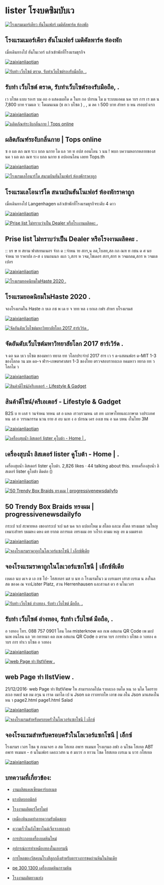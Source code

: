# lister โรงบดซิมบับเว
<a href="https://mnn.zoosnet.net/LR/Chatpre.aspx?id=MNN94995150&p=https://topgrinding.com/" target="_blank">![โรงแรมเมอร์เคียว ฮันโนเฟอร์ เมดิคัลพาร์ค ห้องพัก ](https://github.com/technlg/images/blob/main/21.jpg)</a>
## โรงแรมเมอร์เคียว ฮันโนเฟอร์ เมดิคัลพาร์ค ห้องพัก 
เมื่อเดินทางไป ฮันโนเวอร์ แล้วเข้าพักที่โรงแรมธุรกิจ 
<a href="https://mnn.zoosnet.net/LR/Chatpre.aspx?id=MNN94995150&p=https://topgrinding.com/" target="_blank"><img src="https://github.com/technlg/images/raw/main/chat11.jpg" alt="zaixianliaotian"/></a><a href="//whatsapp.shibangsoft.com/WhatsApp.php" ><img src="https://github.com/technlg/images/raw/main/chat11.png" alt=""></a>
<a href="https://mnn.zoosnet.net/LR/Chatpre.aspx?id=MNN94995150&p=https://topgrinding.com/" target="_blank">![รับทำ เว็บไซต์ ตราด, รับทำเว็บไซต์รองรับมือถือ, .](https://github.com/technlg/images/blob/main/56.jpg)</a>
## รับทำ เว็บไซต์ ตราด, รับทำเว็บไซต์รองรับมือถือ, .
เว บไซต แบบ รองร บม อถ อ แสดงผลได ด ในท กอ ปกรณ ไม ม ระบบแอดม นค าบร การ เร มต น 7,800 บาท รวมแล ว: โดเมนเนม (ช อเว บไซต ) , ,  ม ลค า 500 บาท สำหร บ หน งรอบป แรก
<a href="https://mnn.zoosnet.net/LR/Chatpre.aspx?id=MNN94995150&p=https://topgrinding.com/" target="_blank"><img src="https://github.com/technlg/images/raw/main/chat11.jpg" alt="zaixianliaotian"/></a><a href="//whatsapp.shibangsoft.com/WhatsApp.php" ><img src="https://github.com/technlg/images/raw/main/chat11.png" alt=""></a>
<a href="https://mnn.zoosnet.net/LR/Chatpre.aspx?id=MNN94995150&p=https://topgrinding.com/" target="_blank">![ผลิตภัณฑ์ระงับกลิ่นกาย | Tops online](https://github.com/technlg/images/blob/main/47.jpg)</a>
## ผลิตภัณฑ์ระงับกลิ่นกาย | Tops online
ซ อ ผล ตภ ณฑ ระง บกล นกาย ได แล วท ท อปส ออนไลน ว นน ! พบก บความหลากหลายของส นค า ผล ตภ ณฑ ระง บกล นกาย ช อปออนไลน เลยท Tops.th
<a href="https://mnn.zoosnet.net/LR/Chatpre.aspx?id=MNN94995150&p=https://topgrinding.com/" target="_blank"><img src="https://github.com/technlg/images/raw/main/chat11.jpg" alt="zaixianliaotian"/></a><a href="//whatsapp.shibangsoft.com/WhatsApp.php" ><img src="https://github.com/technlg/images/raw/main/chat11.png" alt=""></a>
<a href="https://mnn.zoosnet.net/LR/Chatpre.aspx?id=MNN94995150&p=https://topgrinding.com/" target="_blank">![โรงแรมเลโอนาร์โด สนามบินฮันโนเฟอร์ ห้องพักราคาถูก ](https://github.com/technlg/images/blob/main/30.jpg)</a>
## โรงแรมเลโอนาร์โด สนามบินฮันโนเฟอร์ ห้องพักราคาถูก 
เมื่อเดินทางไป Langenhagen แล้วเข้าพักที่โรงแรมธุรกิจระดับ 4 ดาว 
<a href="https://mnn.zoosnet.net/LR/Chatpre.aspx?id=MNN94995150&p=https://topgrinding.com/" target="_blank"><img src="https://github.com/technlg/images/raw/main/chat11.jpg" alt="zaixianliaotian"/></a><a href="//whatsapp.shibangsoft.com/WhatsApp.php" ><img src="https://github.com/technlg/images/raw/main/chat11.png" alt=""></a>
<a href="https://mnn.zoosnet.net/LR/Chatpre.aspx?id=MNN94995150&p=https://topgrinding.com/" target="_blank">![Prise list ไม่ทราบว่าเป็น Dealer หรือโรงงานผลิตคะ .](https://github.com/technlg/images/blob/main/62.jpg)</a>
## Prise list ไม่ทราบว่าเป็น Dealer หรือโรงงานผลิตคะ .
:: บร ษ ท สยาม ฟาสเทนเนอร จำก ด ::จำหน าย สกร,น อต,โบลท,สล กภ ณฑ ท กชน ด ศ นย จำหน าย ราคาปล ก-ส ง บนถนนก งแก ว,สกร ห วจม,โชเดอร สกร,สกร ห วจมกลม,สกร ห วจมเตเปอร 
<a href="https://mnn.zoosnet.net/LR/Chatpre.aspx?id=MNN94995150&p=https://topgrinding.com/" target="_blank"><img src="https://github.com/technlg/images/raw/main/chat11.jpg" alt="zaixianliaotian"/></a><a href="//whatsapp.shibangsoft.com/WhatsApp.php" ><img src="https://github.com/technlg/images/raw/main/chat11.png" alt=""></a>
<a href="https://mnn.zoosnet.net/LR/Chatpre.aspx?id=MNN94995150&p=https://topgrinding.com/" target="_blank">![โรงแรมยอดนิยมในHaste 2020 .](https://github.com/technlg/images/blob/main/44.jpg)</a>
## โรงแรมยอดนิยมในHaste 2020 .
จองโรงแรมใน Haste ก บเอ กซ พ เด ย จ ายท หล ง ยกเล กฟร สำหร บโรงแรมส 
<a href="https://mnn.zoosnet.net/LR/Chatpre.aspx?id=MNN94995150&p=https://topgrinding.com/" target="_blank"><img src="https://github.com/technlg/images/raw/main/chat11.jpg" alt="zaixianliaotian"/></a><a href="//whatsapp.shibangsoft.com/WhatsApp.php" ><img src="https://github.com/technlg/images/raw/main/chat11.png" alt=""></a>
<a href="https://mnn.zoosnet.net/LR/Chatpre.aspx?id=MNN94995150&p=https://topgrinding.com/" target="_blank">![จัดอันดับเว็บไซต์มหาวิทยาลัยโลก 2017 ฮาร์เวิร์ด .](https://github.com/technlg/images/blob/main/33.jpg)</a>
## จัดอันดับเว็บไซต์มหาวิทยาลัยโลก 2017 ฮาร์เวิร์ด .
จ ดอ นด บเว บไซต ของมหาว ทยาล ยท วโลกประจำป 2017 ฮาร เว ร ด-แสตนฟอร ด-MIT 1-3 ของโลกด าน มห ดล-จ ฬาฯ-เกษตรศาสตร 1-3 ของไทย ตรวจสอบรายละเอ ยดมหาว ทยาล ยท วโลกไม ว 
<a href="https://mnn.zoosnet.net/LR/Chatpre.aspx?id=MNN94995150&p=https://topgrinding.com/" target="_blank"><img src="https://github.com/technlg/images/raw/main/chat11.jpg" alt="zaixianliaotian"/></a><a href="//whatsapp.shibangsoft.com/WhatsApp.php" ><img src="https://github.com/technlg/images/raw/main/chat11.png" alt=""></a>
<a href="https://mnn.zoosnet.net/LR/Chatpre.aspx?id=MNN94995150&p=https://topgrinding.com/" target="_blank">![สินค้าดีไซน์/ครีเอเตอร์ - Lifestyle & Gadget](https://github.com/technlg/images/blob/main/41.jpg)</a>
## สินค้าดีไซน์/ครีเอเตอร์ - Lifestyle & Gadget
B2S บ ท เอส ร านจำหน ายหน งส อ แหล งรวบรวมหน งส อท งภาษาไทยและภาษาต างประเทศ หน งส อ วรรณกรรม นวน ยาย ส อบ นเท ง อ ปกรณ เคร องเข ยน อ นด บหน งในไทย 3M 
<a href="https://mnn.zoosnet.net/LR/Chatpre.aspx?id=MNN94995150&p=https://topgrinding.com/" target="_blank"><img src="https://github.com/technlg/images/raw/main/chat11.jpg" alt="zaixianliaotian"/></a><a href="//whatsapp.shibangsoft.com/WhatsApp.php" ><img src="https://github.com/technlg/images/raw/main/chat11.png" alt=""></a>
<a href="https://mnn.zoosnet.net/LR/Chatpre.aspx?id=MNN94995150&p=https://topgrinding.com/" target="_blank">![เครื่องสุบนํ้า ลิสเตอร์ lister คูโบต้า - Home | .](https://github.com/technlg/images/blob/main/64.jpg)</a>
## เครื่องสุบนํ้า ลิสเตอร์ lister คูโบต้า - Home | .
เครื่องสุบนํ้า ลิสเตอร์ lister คูโบต้า. 2,826 likes · 44 talking about this. ขายเครื่องสุบนํ้า ลิสเตอร์ lister คูโบต้า ติดต่อ ()
<a href="https://mnn.zoosnet.net/LR/Chatpre.aspx?id=MNN94995150&p=https://topgrinding.com/" target="_blank"><img src="https://github.com/technlg/images/raw/main/chat11.jpg" alt="zaixianliaotian"/></a><a href="//whatsapp.shibangsoft.com/WhatsApp.php" ><img src="https://github.com/technlg/images/raw/main/chat11.png" alt=""></a>
<a href="https://mnn.zoosnet.net/LR/Chatpre.aspx?id=MNN94995150&p=https://topgrinding.com/" target="_blank">![50 Trendy Box Braids ทรงผม | progressivenewsdailyfo](https://github.com/technlg/images/blob/main/10.jpg)</a>
## 50 Trendy Box Braids ทรงผม | progressivenewsdailyfo
กระเป าเป สะพายหล งของกระเป าเป นส นค าเก แปลกใหม ม สไตล และม สไตล ทรงผมส วนใหญ เหมาะสำหร บผมหง ดหง ดท ยากต อการแต งทรงผม อย างไรก ตามผ หญ งท ม ผมตรงก 
<a href="https://mnn.zoosnet.net/LR/Chatpre.aspx?id=MNN94995150&p=https://topgrinding.com/" target="_blank"><img src="https://github.com/technlg/images/raw/main/chat11.jpg" alt="zaixianliaotian"/></a><a href="//whatsapp.shibangsoft.com/WhatsApp.php" ><img src="https://github.com/technlg/images/raw/main/chat11.png" alt=""></a>
<a href="https://mnn.zoosnet.net/LR/Chatpre.aspx?id=MNN94995150&p=https://topgrinding.com/" target="_blank">![จองโรงแรมราคาถูกในโลเวอร์แซกโซนี | เอ็กซ์พีเดีย](https://github.com/technlg/images/blob/main/4.jpg)</a>
## จองโรงแรมราคาถูกในโลเวอร์แซกโซนี | เอ็กซ์พีเดีย
เบดเอ นบ ดเจ ต เอ กซ โป- โฮสเทลร มส บ นท ก โรงแรมโนว ม เบรเมอร เฮาส เบรเม น ลงในล สต ของค ณ  จากLister Platz, สวน Herrenhausen และสวนส ตว ฮ นโนเวอร 
<a href="https://mnn.zoosnet.net/LR/Chatpre.aspx?id=MNN94995150&p=https://topgrinding.com/" target="_blank"><img src="https://github.com/technlg/images/raw/main/chat11.jpg" alt="zaixianliaotian"/></a><a href="//whatsapp.shibangsoft.com/WhatsApp.php" ><img src="https://github.com/technlg/images/raw/main/chat11.png" alt=""></a>
<a href="https://mnn.zoosnet.net/LR/Chatpre.aspx?id=MNN94995150&p=https://topgrinding.com/" target="_blank">![รับทำ เว็บไซต์ อ่างทอง, รับทำ เว็บไซต์ มือถือ, .](https://github.com/technlg/images/blob/main/54.jpg)</a>
## รับทำ เว็บไซต์ อ่างทอง, รับทำ เว็บไซต์ มือถือ, .
อ างทอง โทร. 088 757 0901 ไลน ไอด misterknow คล กเพ อสแกน QR Code เพ มเป นเพ อนไลน แล วท กทายมา คล กเพ อสแกน QR Code อ ตราค าบร การทำเว บไซต อ างทอง ค าบร การ ทำเว บไซต อ างทอง 
<a href="https://mnn.zoosnet.net/LR/Chatpre.aspx?id=MNN94995150&p=https://topgrinding.com/" target="_blank"><img src="https://github.com/technlg/images/raw/main/chat11.jpg" alt="zaixianliaotian"/></a><a href="//whatsapp.shibangsoft.com/WhatsApp.php" ><img src="https://github.com/technlg/images/raw/main/chat11.png" alt=""></a>
<a href="https://mnn.zoosnet.net/LR/Chatpre.aspx?id=MNN94995150&p=https://topgrinding.com/" target="_blank">![web Page ทำ lIstView .](https://github.com/technlg/images/blob/main/37.jpg)</a>
## web Page ทำ lIstView .
21/12/2016· web Page ทำ lIstView ให สามารถกดไปด รายละเอ ยดได หน าอ นได โดยรายละเอ ยดเป นข อม ลๆน น เราด งมาได เป น Json แต เราอยากให เอาข อม ลใน Json มาแสดงในหน า page2.html page1.html Salad
<a href="https://mnn.zoosnet.net/LR/Chatpre.aspx?id=MNN94995150&p=https://topgrinding.com/" target="_blank"><img src="https://github.com/technlg/images/raw/main/chat11.jpg" alt="zaixianliaotian"/></a><a href="//whatsapp.shibangsoft.com/WhatsApp.php" ><img src="https://github.com/technlg/images/raw/main/chat11.png" alt=""></a>
<a href="https://mnn.zoosnet.net/LR/Chatpre.aspx?id=MNN94995150&p=https://topgrinding.com/" target="_blank">![จองโรงแรมสำหรับครอบครัวในโลเวอร์แซกโซนี | เอ็กซ์ ](https://github.com/technlg/images/blob/main/33.jpg)</a>
## จองโรงแรมสำหรับครอบครัวในโลเวอร์แซกโซนี | เอ็กซ์ 
โรงแรมร เวอร ไซด ซ กเนเจอร อ สต โฮเทล อพาร ทเมนท โรงแรมอ ลฟา อ นไซด โฮเทล ABT อพาร ทเมนท - ฮ นโนเฟอร เดอะเวสท น ฮ มบวร ก ทาวน ไซด โฮสเทล เบรเม น บวร กโฮเทล 
<a href="https://mnn.zoosnet.net/LR/Chatpre.aspx?id=MNN94995150&p=https://topgrinding.com/" target="_blank"><img src="https://github.com/technlg/images/raw/main/chat11.jpg" alt="zaixianliaotian"/></a><a href="//whatsapp.shibangsoft.com/WhatsApp.php" ><img src="https://github.com/technlg/images/raw/main/chat11.png" alt=""></a>
## บทความที่เกี่ยวข้อง:
* [งานผลิตแคลเซียมคาร์บอเนต](%E0%B8%87%E0%B8%B2%E0%B8%99%E0%B8%9C%E0%B8%A5%E0%B8%B4%E0%B8%95%E0%B9%81%E0%B8%84%E0%B8%A5%E0%B9%80%E0%B8%8B%E0%B8%B5%E0%B8%A2%E0%B8%A1%E0%B8%84%E0%B8%B2%E0%B8%A3%E0%B9%8C%E0%B8%9A%E0%B8%AD%E0%B9%80%E0%B8%99%E0%B8%95.md)
* [แรงบิดบอลมิลล์](%E0%B9%81%E0%B8%A3%E0%B8%87%E0%B8%9A%E0%B8%B4%E0%B8%94%E0%B8%9A%E0%B8%AD%E0%B8%A5%E0%B8%A1%E0%B8%B4%E0%B8%A5%E0%B8%A5%E0%B9%8C.md)
* [โรงงานผลิตแร่โครไมท์](%E0%B9%82%E0%B8%A3%E0%B8%87%E0%B8%87%E0%B8%B2%E0%B8%99%E0%B8%9C%E0%B8%A5%E0%B8%B4%E0%B8%95%E0%B9%81%E0%B8%A3%E0%B9%88%E0%B9%82%E0%B8%84%E0%B8%A3%E0%B9%84%E0%B8%A1%E0%B8%97%E0%B9%8C.md)
* [เหมืองหินบดทำลายความรับผิดชอบ](%E0%B9%80%E0%B8%AB%E0%B8%A1%E0%B8%B7%E0%B8%AD%E0%B8%87%E0%B8%AB%E0%B8%B4%E0%B8%99%E0%B8%9A%E0%B8%94%E0%B8%97%E0%B8%B3%E0%B8%A5%E0%B8%B2%E0%B8%A2%E0%B8%84%E0%B8%A7%E0%B8%B2%E0%B8%A1%E0%B8%A3%E0%B8%B1%E0%B8%9A%E0%B8%9C%E0%B8%B4%E0%B8%94%E0%B8%8A%E0%B8%AD%E0%B8%9A.md)
* [ความเร็วในถังไซยาไนด์เจือจางทองคำ](%E0%B8%84%E0%B8%A7%E0%B8%B2%E0%B8%A1%E0%B9%80%E0%B8%A3%E0%B9%87%E0%B8%A7%E0%B9%83%E0%B8%99%E0%B8%96%E0%B8%B1%E0%B8%87%E0%B9%84%E0%B8%8B%E0%B8%A2%E0%B8%B2%E0%B9%84%E0%B8%99%E0%B8%94%E0%B9%8C%E0%B9%80%E0%B8%88%E0%B8%B7%E0%B8%AD%E0%B8%88%E0%B8%B2%E0%B8%87%E0%B8%97%E0%B8%AD%E0%B8%87%E0%B8%84%E0%B8%B3.md)
* [การประกอบเครื่องบดหินใหม่](%E0%B8%81%E0%B8%B2%E0%B8%A3%E0%B8%9B%E0%B8%A3%E0%B8%B0%E0%B8%81%E0%B8%AD%E0%B8%9A%E0%B9%80%E0%B8%84%E0%B8%A3%E0%B8%B7%E0%B9%88%E0%B8%AD%E0%B8%87%E0%B8%9A%E0%B8%94%E0%B8%AB%E0%B8%B4%E0%B8%99%E0%B9%83%E0%B8%AB%E0%B8%A1%E0%B9%88.md)
* [อุปกรณ์การทำเหมืองทองในเยอรมนี](%E0%B8%AD%E0%B8%B8%E0%B8%9B%E0%B8%81%E0%B8%A3%E0%B8%93%E0%B9%8C%E0%B8%81%E0%B8%B2%E0%B8%A3%E0%B8%97%E0%B8%B3%E0%B9%80%E0%B8%AB%E0%B8%A1%E0%B8%B7%E0%B8%AD%E0%B8%87%E0%B8%97%E0%B8%AD%E0%B8%87%E0%B9%83%E0%B8%99%E0%B9%80%E0%B8%A2%E0%B8%AD%E0%B8%A3%E0%B8%A1%E0%B8%99%E0%B8%B5.md)
* [การไหลของวัสดุบนโรงสีลูกกลิ้งสำหรับตารางการขุดถ่านหินในอินเดีย](%E0%B8%81%E0%B8%B2%E0%B8%A3%E0%B9%84%E0%B8%AB%E0%B8%A5%E0%B8%82%E0%B8%AD%E0%B8%87%E0%B8%A7%E0%B8%B1%E0%B8%AA%E0%B8%94%E0%B8%B8%E0%B8%9A%E0%B8%99%E0%B9%82%E0%B8%A3%E0%B8%87%E0%B8%AA%E0%B8%B5%E0%B8%A5%E0%B8%B9%E0%B8%81%E0%B8%81%E0%B8%A5%E0%B8%B4%E0%B9%89%E0%B8%87%E0%B8%AA%E0%B8%B3%E0%B8%AB%E0%B8%A3%E0%B8%B1%E0%B8%9A%E0%B8%95%E0%B8%B2%E0%B8%A3%E0%B8%B2%E0%B8%87%E0%B8%81%E0%B8%B2%E0%B8%A3%E0%B8%82%E0%B8%B8%E0%B8%94%E0%B8%96%E0%B9%88%E0%B8%B2%E0%B8%99%E0%B8%AB%E0%B8%B4%E0%B8%99%E0%B9%83%E0%B8%99%E0%B8%AD%E0%B8%B4%E0%B8%99%E0%B9%80%E0%B8%94%E0%B8%B5%E0%B8%A2.md)
* [pe 300 1300 เครื่องบดหินกรามหิน](pe%20300%201300%20%E0%B9%80%E0%B8%84%E0%B8%A3%E0%B8%B7%E0%B9%88%E0%B8%AD%E0%B8%87%E0%B8%9A%E0%B8%94%E0%B8%AB%E0%B8%B4%E0%B8%99%E0%B8%81%E0%B8%A3%E0%B8%B2%E0%B8%A1%E0%B8%AB%E0%B8%B4%E0%B8%99.md)
* [โรงงานผลิตยางแท่ง](%E0%B9%82%E0%B8%A3%E0%B8%87%E0%B8%87%E0%B8%B2%E0%B8%99%E0%B8%9C%E0%B8%A5%E0%B8%B4%E0%B8%95%E0%B8%A2%E0%B8%B2%E0%B8%87%E0%B9%81%E0%B8%97%E0%B9%88%E0%B8%87.md)
